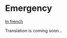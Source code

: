 Emergency
=========

[In french](https://github.com/fensminger/Urgence/blob/master/README-fr.md)

Translation is coming soon...